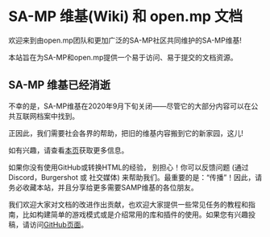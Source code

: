 # SA-MP 维基(Wiki) 和 open.mp 文档

欢迎来到由open.mp团队和更加广泛的SA-MP社区共同维护的SA-MP维基!

本站旨在为SA-MP和open.mp提供一个易于访问、易于提交的文档资源。

## SA-MP 维基已经消逝

不幸的是，SA-MP维基在2020年9月下旬关闭——尽管它的大部分内容可以在公共互联网档案中找到。

正因此，我们需要社会各界的帮助，把旧的维基内容搬到它的新家园，这儿!

如有兴趣，请查看[本页](/docs/meta/Contributing)获取更多信息。

如果你没有使用GitHub或转换HTML的经验， 别担心！你可以反馈问题 (通过 Discord，Burgershot 或 社交媒体) 来帮助我们。最重要的是：“传播”！因此，请务必收藏本站，并且分享给更多需要SAMP维基的各位朋友。

我们欢迎大家对文档的改进作出贡献，也欢迎大家提供一些常见任务的教程和指南，比如构建简单的游戏模式或是介绍常用的库和插件的使用。如果您有兴趣投稿，请访问[GitHub页面](https://github.com/openmultiplayer/web)。
